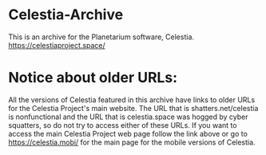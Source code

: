 # Celestia-Archive
This is an archive for the Planetarium software, Celestia. https://celestiaproject.space/


# Notice about older URLs:
   All the versions of Celestia featured in this archive have links to older URLs for the Celestia Project's main website. The URL that is shatters.net/celestia is nonfunctional and the URL that is celestia.space was hogged by cyber squatters, so do not try to access either of these URLs. If you want to access the main Celestia Project web page follow the link above or go to https://celestia.mobi/ for the main page for the mobile versions of Celestia.
